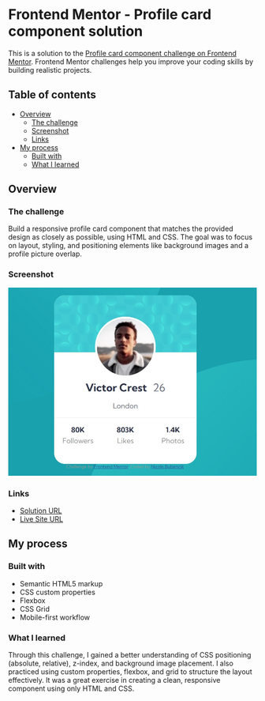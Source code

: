 # Frontend Mentor - Profile card component solution

This is a solution to the [Profile card component challenge on Frontend Mentor](https://www.frontendmentor.io/challenges/profile-card-component-cfArpWshJ). Frontend Mentor challenges help you improve your coding skills by building realistic projects. 

## Table of contents

- [Overview](#overview)
  - [The challenge](#the-challenge)
  - [Screenshot](#screenshot)
  - [Links](#links)
- [My process](#my-process)
  - [Built with](#built-with)
  - [What I learned](#what-i-learned)
  
## Overview

### The challenge

Build a responsive profile card component that matches the provided design as closely as possible, using HTML and CSS. The goal was to focus on layout, styling, and positioning elements like background images and a profile picture overlap.

### Screenshot

![](./images/screenshot.jpg)


### Links

- [Solution URL](https://github.com/nikkiBubencik/profile-card-component-main)
- [Live Site URL](https://nikkibubencik.github.io/profile-card-component-main/)

## My process

### Built with

- Semantic HTML5 markup
- CSS custom properties
- Flexbox
- CSS Grid
- Mobile-first workflow


### What I learned

Through this challenge, I gained a better understanding of CSS positioning (absolute, relative), z-index, and background image placement. I also practiced using custom properties, flexbox, and grid to structure the layout effectively. It was a great exercise in creating a clean, responsive component using only HTML and CSS.

